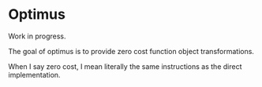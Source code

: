 #   Optimus

Work in progress.

The goal of optimus is to provide zero cost function object transformations.

When I say zero cost, I mean literally the same instructions as the direct
implementation.
